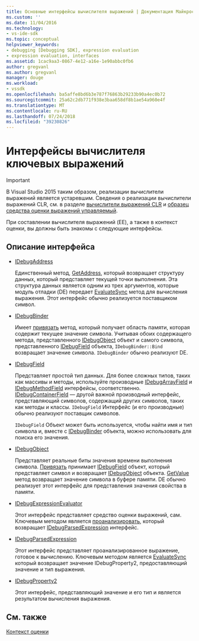 ```yaml
---
title: Основные интерфейсы вычислителя выражений | Документация Майкрософт
ms.custom: ''
ms.date: 11/04/2016
ms.technology:
- vs-ide-sdk
ms.topic: conceptual
helpviewer_keywords:
- debugging [Debugging SDK], expression evaluation
- expression evaluation, interfaces
ms.assetid: 1cac9aa3-0867-4e12-a16e-1e90abbc0fb6
author: gregvanl
ms.author: gregvanl
manager: douge
ms.workload:
- vssdk
ms.openlocfilehash: ba5affe8bd6b3e787f76863b29233b90a4ec0b72
ms.sourcegitcommit: 25a62c2db771f938e3baa658df8b1ae54a960e4f
ms.translationtype: MT
ms.contentlocale: ru-RU
ms.lasthandoff: 07/24/2018
ms.locfileid: "39230826"
---
```

# <a name="key-expression-evaluator-interfaces"></a>Интерфейсы вычислителя ключевых выражений
> [!IMPORTANT]
>  В Visual Studio 2015 таким образом, реализации вычислители выражений является устаревшим. Сведения о реализации вычислители выражений CLR, см. в разделе [вычислители выражений CLR](https://github.com/Microsoft/ConcordExtensibilitySamples/wiki/CLR-Expression-Evaluators) и [образец средства оценки выражений управляемый](https://github.com/Microsoft/ConcordExtensibilitySamples/wiki/Managed-Expression-Evaluator-Sample).  
  
 При составлении вычислителя выражений (EE), а также в контекст оценки, вы должны быть знакомы с следующие интерфейсы.  
  
## <a name="interface-descriptions"></a>Описание интерфейса  
  
-   [IDebugAddress](../../extensibility/debugger/reference/idebugaddress.md)  
  
     Единственный метод, [GetAddress](../../extensibility/debugger/reference/idebugaddress-getaddress.md), который возвращает структуру данных, который представляет текущей точки выполнения. Эта структура данных является одним из трех аргументов, которые модуль отладки (DE) передает [EvaluateSync](../../extensibility/debugger/reference/idebugparsedexpression-evaluatesync.md) метод для вычисления выражения. Этот интерфейс обычно реализуется поставщиком символ.  
  
-   [IDebugBinder](../../extensibility/debugger/reference/idebugbinder.md)  
  
     Имеет [привязать](../../extensibility/debugger/reference/idebugbinder-bind.md) метод, который получает область памяти, которая содержит текущее значение символа. Учитывая обоих содержащего метода, представленного [IDebugObject](../../extensibility/debugger/reference/idebugobject.md) объект и самого символа, представленного [IDebugField](../../extensibility/debugger/reference/idebugfield.md) объекта, `IDebugBinder::Bind` возвращает значение символа. `IDebugBinder` обычно реализуют DE.  
  
-   [IDebugField](../../extensibility/debugger/reference/idebugfield.md)  
  
     Представляет простой тип данных. Для более сложных типов, таких как массивы и методы, используйте производные [IDebugArrayField](../../extensibility/debugger/reference/idebugarrayfield.md) и [IDebugMethodField](../../extensibility/debugger/reference/idebugmethodfield.md) интерфейсы, соответственно. [IDebugContainerField](../../extensibility/debugger/reference/idebugcontainerfield.md) — другой важной производный интерфейс, представляющий символов, содержащий других символов, таких как методы и классы. `IDebugField` Интерфейс (и его производные) обычно реализуют поставщик символов.  
  
     `IDebugField` Объект может быть используется, чтобы найти имя и тип символа и, вместе с [IDebugBinder](../../extensibility/debugger/reference/idebugbinder.md) объекта, можно использовать для поиска его значения.  
  
-   [IDebugObject](../../extensibility/debugger/reference/idebugobject.md)  
  
     Представляет реальные биты значения времени выполнения символа. [Привязать](../../extensibility/debugger/reference/idebugbinder-bind.md) принимает [IDebugField](../../extensibility/debugger/reference/idebugfield.md) объект, который представляет символ и возвращает [IDebugObject](../../extensibility/debugger/reference/idebugobject.md) объекта. [GetValue](../../extensibility/debugger/reference/idebugobject-getvalue.md) метод возвращает значение символа в буфере памяти. DE обычно реализует этот интерфейс для представления значения свойства в памяти.  
  
-   [IDebugExpressionEvaluator](../../extensibility/debugger/reference/idebugexpressionevaluator.md)  
  
     Этот интерфейс представляет средство оценки выражений, сам. Ключевым методом является [проанализировать](../../extensibility/debugger/reference/idebugexpressionevaluator-parse.md), который возвращает [IDebugParsedExpression](../../extensibility/debugger/reference/idebugparsedexpression.md) интерфейс.  
  
-   [IDebugParsedExpression](../../extensibility/debugger/reference/idebugparsedexpression.md)  
  
     Этот интерфейс представляет проанализированное выражение, готовое к вычислению. Ключевым методом является [EvaluateSync](../../extensibility/debugger/reference/idebugparsedexpression-evaluatesync.md) который возвращает значение IDebugProperty2, предоставляющий значение и тип выражения.  
  
-   [IDebugProperty2](../../extensibility/debugger/reference/idebugproperty2.md)  
  
     Этот интерфейс, представляющий значение и его тип и является результатом вычисления выражения.  
  
## <a name="see-also"></a>См. также  
 [Контекст оценки](../../extensibility/debugger/evaluation-context.md)